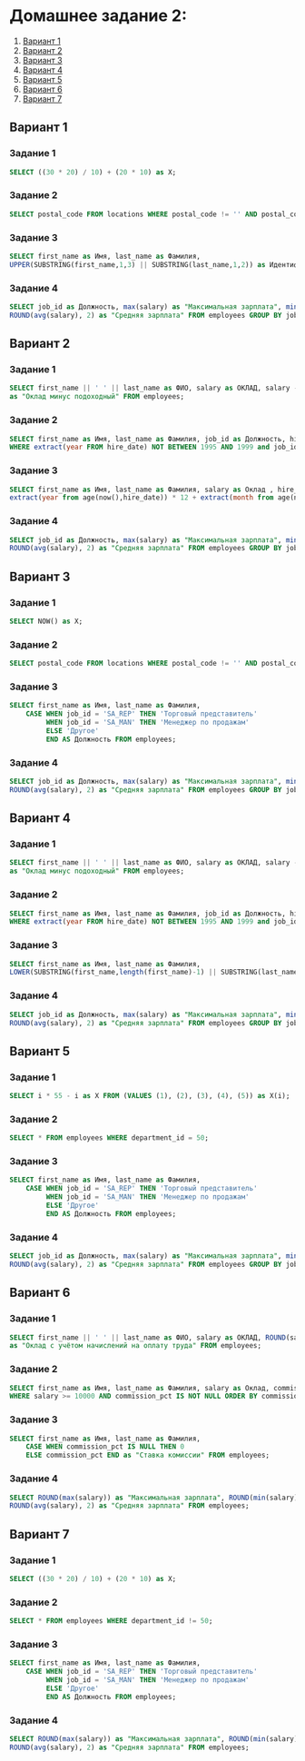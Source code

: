# Домашнее задание 2:
1. [Вариант 1](#1)
2. [Вариант 2](#2)
3. [Вариант 3](#3)
4. [Вариант 4](#4)
5. [Вариант 5](#5)
6. [Вариант 6](#6)
7. [Вариант 7](#7)


## Вариант 1 <a name="1"></a>

### Задание 1
```sql
SELECT ((30 * 20) / 10) + (20 * 10) as X;
```
### Задание 2
```sql
SELECT postal_code FROM locations WHERE postal_code != '' AND postal_code IS NOT NULL;
```
### Задание 3
```sql
SELECT first_name as Имя, last_name as Фамилия, 
UPPER(SUBSTRING(first_name,1,3) || SUBSTRING(last_name,1,2)) as Идентификатор FROM employees;
```
### Задание 4
```sql
SELECT job_id as Должность, max(salary) as "Максимальная зарплата", min(salary) as "Минимальная зарплата", 
ROUND(avg(salary), 2) as "Средняя зарплата" FROM employees GROUP BY job_id;
```

## Вариант 2 <a name="2"></a>

### Задание 1
```sql
SELECT first_name || ' ' || last_name as ФИО, salary as ОКЛАД, salary - ROUND(0.13 * salary, 2) 
as "Оклад минус подоходный" FROM employees;
```
### Задание 2
```sql
SELECT first_name as Имя, last_name as Фамилия, job_id as Должность, hire_date as "Дата приема на работу" FROM employees 
WHERE extract(year FROM hire_date) NOT BETWEEN 1995 AND 1999 and job_id IN('AD_PRES', 'AD_VP', 'AD_ASST'); 
```
### Задание 3
```sql
SELECT first_name as Имя, last_name as Фамилия, salary as Оклад , hire_date as "Дата приема на работу", 
extract(year from age(now(),hire_date)) * 12 + extract(month from age(now(),hire_date)) as "Проработано месяцев" FROM employees;
```
### Задание 4
```sql
SELECT job_id as Должность, max(salary) as "Максимальная зарплата", min(salary) as "Минимальная зарплата", 
ROUND(avg(salary), 2) as "Средняя зарплата" FROM employees GROUP BY job_id;
```

## Вариант 3 <a name="3"></a>

### Задание 1
```sql
SELECT NOW() as X;
```
### Задание 2
```sql
SELECT postal_code FROM locations WHERE postal_code != '' AND postal_code IS NOT NULL;
```
### Задание 3
```sql
SELECT first_name as Имя, last_name as Фамилия, 
    CASE WHEN job_id = 'SA_REP' THEN 'Торговый представитель'
         WHEN job_id = 'SA_MAN' THEN 'Менеджер по продажам'
         ELSE 'Другое'
         END AS Должность FROM employees;
```
### Задание 4
```sql
SELECT job_id as Должность, max(salary) as "Максимальная зарплата", min(salary) as "Минимальная зарплата", 
ROUND(avg(salary), 2) as "Средняя зарплата" FROM employees GROUP BY job_id;
```

## Вариант 4 <a name="4"></a>

### Задание 1
```sql
SELECT first_name || ' ' || last_name as ФИО, salary as ОКЛАД, salary - ROUND(0.13 * salary, 2) 
as "Оклад минус подоходный" FROM employees;
```
### Задание 2
```sql
SELECT first_name as Имя, last_name as Фамилия, job_id as Должность, hire_date as "Дата приема на работу" FROM employees 
WHERE extract(year FROM hire_date) NOT BETWEEN 1995 AND 1999 and job_id IN('AD_PRES', 'AD_VP', 'AD_ASST'); 
```
### Задание 3
```sql
SELECT first_name as Имя, last_name as Фамилия, 
LOWER(SUBSTRING(first_name,length(first_name)-1) || SUBSTRING(last_name, 1, 3)) as Идентификатор FROM employees;
```
### Задание 4
```sql
SELECT job_id as Должность, max(salary) as "Максимальная зарплата", min(salary) as "Минимальная зарплата", 
ROUND(avg(salary), 2) as "Средняя зарплата" FROM employees GROUP BY job_id;
```

## Вариант 5 <a name="5"></a>

### Задание 1
```sql
SELECT i * 55 - i as X FROM (VALUES (1), (2), (3), (4), (5)) as X(i);
```
### Задание 2
```sql
SELECT * FROM employees WHERE department_id = 50; 
```
### Задание 3
```sql
SELECT first_name as Имя, last_name as Фамилия, 
    CASE WHEN job_id = 'SA_REP' THEN 'Торговый представитель'
         WHEN job_id = 'SA_MAN' THEN 'Менеджер по продажам'
         ELSE 'Другое'
         END AS Должность FROM employees;
```
### Задание 4
```sql
SELECT job_id as Должность, max(salary) as "Максимальная зарплата", min(salary) as "Минимальная зарплата", 
ROUND(avg(salary), 2) as "Средняя зарплата" FROM employees GROUP BY job_id;
```

## Вариант 6 <a name="6"></a>

### Задание 1
```sql
SELECT first_name || ' ' || last_name as ФИО, salary as ОКЛАД, ROUND(salary * 1.302, 1) 
as "Оклад с учётом начислений на оплату труда" FROM employees;
```
### Задание 2
```sql
SELECT first_name as Имя, last_name as Фамилия, salary as Оклад, commission_pct as "Ставка комиссии" FROM employees
WHERE salary >= 10000 AND commission_pct IS NOT NULL ORDER BY commission_pct desc;
```
### Задание 3
```sql
SELECT first_name as Имя, last_name as Фамилия,  
    CASE WHEN commission_pct IS NULL THEN 0 
    ELSE commission_pct END as "Ставка комиссии" FROM employees;
```
### Задание 4
```sql
SELECT ROUND(max(salary)) as "Максимальная зарплата", ROUND(min(salary)) as "Минимальная зарплата", 
ROUND(avg(salary), 2) as "Средняя зарплата" FROM employees;
```

## Вариант 7 <a name="7"></a>

### Задание 1
```sql
SELECT ((30 * 20) / 10) + (20 * 10) as X;
```
### Задание 2
```sql
SELECT * FROM employees WHERE department_id != 50;
```
### Задание 3
```sql
SELECT first_name as Имя, last_name as Фамилия, 
    CASE WHEN job_id = 'SA_REP' THEN 'Торговый представитель'
         WHEN job_id = 'SA_MAN' THEN 'Менеджер по продажам'
         ELSE 'Другое'
         END AS Должность FROM employees;
```
### Задание 4
```sql
SELECT ROUND(max(salary)) as "Максимальная зарплата", ROUND(min(salary)) as "Минимальная зарплата", 
ROUND(avg(salary), 2) as "Средняя зарплата" FROM employees;
```
